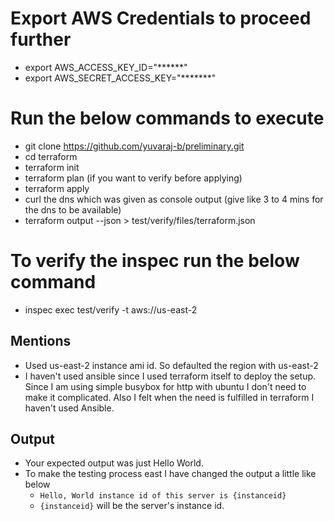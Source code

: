 
# Export AWS Credentials to proceed further
* export AWS_ACCESS_KEY_ID="******"
* export AWS_SECRET_ACCESS_KEY="*******"

# Run the below commands to execute
* git clone https://github.com/yuvaraj-b/preliminary.git
* cd terraform
* terraform init
* terraform plan (if you want to verify before applying)
* terraform apply
* curl the dns which was given as console output (give like 3 to 4 mins for the dns to be available)
* terraform output --json > test/verify/files/terraform.json

# To verify the inspec run the below command
* inspec exec test/verify -t aws://us-east-2

## Mentions
* Used us-east-2 instance ami id. So defaulted the region with us-east-2
* I haven't used ansible since I used terraform itself to deploy the setup. Since I am using simple busybox for http with ubuntu I don't need to make it complicated. Also I felt when the need is fulfilled in terraform I haven't used Ansible.

## Output
* Your expected output was just Hello World.
* To make the testing process east I have changed the output a little like below
  * `Hello, World instance id of this server is {instanceid}` 
  * `{instanceid}` will be the server's instance id.

